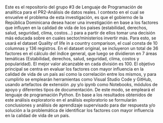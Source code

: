 Este es el repositorio del grupo #3 de Lenguaje de Programación de analítica para el PR2-Análisis de datos reales.
l contexto en el cual se envuelve el problema de esta investigación, 
es que el gobierno de la República Dominicana desea hacer una investigación en base a los factores que influyen en 
la calidad de vida de los países (estabilidad, derechos, salud, seguridad, clima, costos…) para a partir de ellos 
tomar una decisión más educada sobre en cuales sector/ministerios invertir más. Para esto, se usará el dataset
Quality of life in a country comparison, el cual consta de 10 columnas y 136 registros. En el dataset original, 
se incluyeron un total de 36 factores en el cálculo del índice general, que luego se dividieron en 7 áreas temáticas 
(Estabilidad, derechos, salud, seguridad, clima, costos y popularidad). El mejor valor alcanzable en cada división es 100. 
El objetivo principal se centra en evaluar los factores con mayor influencia en la calidad de vida de un país así como la 
correlación entre los mismos, y para cumplirlo se emplearán herramientas como Visual Studio Code y GitHub, 
usando artefactos de extensión .py y/o ipynb como Notebooks, módulos de apoyo y diferentes tipos de documentación. 
De este modo, se empleará el lenguaje de programación Python. En base a los resultados obtenidos de este análisis 
exploratorio en el análisis exploratorio se formularán conclusiones y análisis de aprendizaje supervisado para dar respuesta 
y/o solución a la problemática de identificar los factores con mayor influencia en la calidad de vida de un país. 

